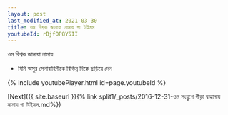 ```yaml
---
layout: post
last_modified_at: 2021-03-30
title: ওম বিশ্বক জানাযা নামায গা টাইমস
youtubeId: rBjfOP8Y5II
---
```

 
 
 ওম বিশ্বক জানাযা নামায  
 
 -  যিনি অসুর সেনাবাহিনীকে বিভিন্ন দিকে ছড়িয়ে দেন 
 
  
 
  
 
 
 
 
 
 


{% include youtubePlayer.html id=page.youtubeId %}
 
[Next]({{ site.baseurl }}{% link  split1/_posts/2016-12-31-ওম সংয়ুগে পীড়া বাহানায় নামায গা টাইমস.md%})
 
